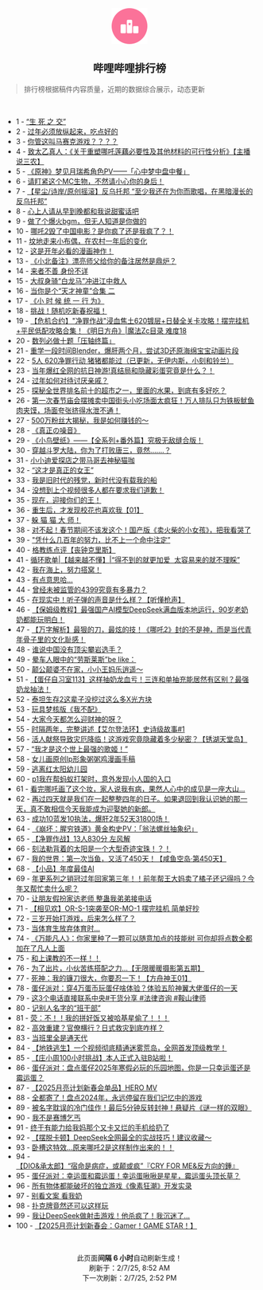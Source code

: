 <div align="center">
    <img src="./assets/icon_rank.png" alt="logo" />
    <h2>哔哩哔哩排行榜</h>
</div>

> 排行榜根据稿件内容质量，近期的数据综合展示，动态更新

<br />

<ul><li><span>1 - <a href=https://www.bilibili.com/BV1SBPCe6ENp target=_blank>“生&nbsp;死&nbsp;之&nbsp;交”</a></span></li><li><span>2 - <a href=https://www.bilibili.com/BV13oP9euExN target=_blank>过年必须放纵起来，吃点好的</a></span></li><li><span>3 - <a href=https://www.bilibili.com/BV1i9PqeKEgX target=_blank>你管这叫马赛克游戏？？？？</a></span></li><li><span>4 - <a href=https://www.bilibili.com/BV1QzP1emEXu target=_blank>致太乙真人：《关于重塑哪吒莲藕必要性及其他材料的可行性分析》【主播说三农】</a></span></li><li><span>5 - <a href=https://www.bilibili.com/BV1USPmeUENx target=_blank>《原神》梦见月瑞希角色PV——「心中梦中盘中餐」</a></span></li><li><span>6 - <a href=https://www.bilibili.com/BV1LgPdeEEyu target=_blank>请盯紧这个MC生物，不然请小心你的身后！</a></span></li><li><span>7 - <a href=https://www.bilibili.com/BV1CVPoeNEq4 target=_blank>【星尘/诗岸/原创摇滚】反乌托邦&nbsp;“至少我还在为你而歌唱，在黑暗漫长的反乌托邦”</a></span></li><li><span>8 - <a href=https://www.bilibili.com/BV1oLF2eEEiK target=_blank>心上人请从早到晚都和我说甜蜜话吧</a></span></li><li><span>9 - <a href=https://www.bilibili.com/BV1nrPyetEnN target=_blank>做了个爆火bgm，但无人知道是你做的</a></span></li><li><span>10 - <a href=https://www.bilibili.com/BV1rDPDe1E69 target=_blank>哪吒2毁了中国电影？是你疯了还是我疯了？！</a></span></li><li><span>11 - <a href=https://www.bilibili.com/BV1P8P9eoEwh target=_blank>坟地走来小布偶，在农村一年后的变化</a></span></li><li><span>12 - <a href=https://www.bilibili.com/BV12ENce7E75 target=_blank>这是开年必看的漫画神作！</a></span></li><li><span>13 - <a href=https://www.bilibili.com/BV1b3PBe9EpA target=_blank>《小北备注》漂亮师父给你的备注居然是鼎炉？</a></span></li><li><span>14 - <a href=https://www.bilibili.com/BV18QNAeYEaZ target=_blank>来者不善&nbsp;身份不详</a></span></li><li><span>15 - <a href=https://www.bilibili.com/BV1qwPkejEzd target=_blank>大叔身骑“白龙马”冲进江中救人</a></span></li><li><span>16 - <a href=https://www.bilibili.com/BV1qHPXeVE9K target=_blank>当你是个“天才神童”合集&nbsp;二</a></span></li><li><span>17 - <a href=https://www.bilibili.com/BV1AbfRYUEP5 target=_blank>《小&nbsp;时&nbsp;候&nbsp;统&nbsp;一&nbsp;行&nbsp;为》</a></span></li><li><span>18 - <a href=https://www.bilibili.com/BV1AmNwe7EDd target=_blank>挑战！随机吃新春祝福！</a></span></li><li><span>19 - <a href=https://www.bilibili.com/BV1tpPye6Ekj target=_blank>【危机合约】&quot;净罪作战&quot;浸血焦土620镀层+日替全关卡攻略！摆完挂机+平民低配攻略合集！《明日方舟》|魔法Zc目录&nbsp;难度18</a></span></li><li><span>20 - <a href=https://www.bilibili.com/BV15DP9eVEkL target=_blank>数列必做十题「压轴终篇」</a></span></li><li><span>21 - <a href=https://www.bilibili.com/BV1tXPfejExa target=_blank>重学一段时间Blender，爆肝两个月，尝试3D还原海绵宝宝动画片段</a></span></li><li><span>22 - <a href=https://www.bilibili.com/BV12mP1eGEHH target=_blank>5人&nbsp;620净罪行动&nbsp;猪猪都能过（已更新，无伊内斯，小刻和铃兰）</a></span></li><li><span>23 - <a href=https://www.bilibili.com/BV1sQPRehEnA target=_blank>当年爆红全网的抗日神游!真结局和隐藏彩蛋究竟是什么？！</a></span></li><li><span>24 - <a href=https://www.bilibili.com/BV1NqFye4E2g target=_blank>过年如何对待讨厌亲戚？</a></span></li><li><span>25 - <a href=https://www.bilibili.com/BV12TPoeuEGs target=_blank>探秘全世界排名前十的超市之一，里面的水果，到底有多好吃？</a></span></li><li><span>26 - <a href=https://www.bilibili.com/BV1e5P2e9Efn target=_blank>第一次春节庙会摆摊卖中国街头小吃场面太疯狂！万人排队只为铁板鱿鱼肉夹馍，场面夸张挤得水泄不通！</a></span></li><li><span>27 - <a href=https://www.bilibili.com/BV1zhNceuEXY target=_blank>500万粉丝大揭秘，我是如何赚钱的～</a></span></li><li><span>28 - <a href=https://www.bilibili.com/BV1ddNFeAEox target=_blank>《真正の噪音》</a></span></li><li><span>29 - <a href=https://www.bilibili.com/BV13bNwe8ERS target=_blank>《小鸟壁纸》——【全系列+番外篇】究极无敌缝合版！</a></span></li><li><span>30 - <a href=https://www.bilibili.com/BV1sUPReYEuP target=_blank>穿越斗罗大陆，你为了打败唐三，竟然.......？</a></span></li><li><span>31 - <a href=https://www.bilibili.com/BV15Yf5Y9EzA target=_blank>小小迪爱探店之带马哥去神秘猫咖</a></span></li><li><span>32 - <a href=https://www.bilibili.com/BV13tNwecEXL target=_blank>“这才是真正的女王”</a></span></li><li><span>33 - <a href=https://www.bilibili.com/BV1Ref2YGE6q target=_blank>我是旧时代的残党，新时代没有载我的船</a></span></li><li><span>34 - <a href=https://www.bilibili.com/BV1NXFCe4EfH target=_blank>没想到上个视频很多人都在要求我们道歉！</a></span></li><li><span>35 - <a href=https://www.bilibili.com/BV16RPCefEkW target=_blank>现在，迎接你们的王！</a></span></li><li><span>36 - <a href=https://www.bilibili.com/BV18oFBeEEXP target=_blank>重生后，才发现校花也喜欢我【01】</a></span></li><li><span>37 - <a href=https://www.bilibili.com/BV1KPPReeEw8 target=_blank>躲&nbsp;猫&nbsp;猫&nbsp;大&nbsp;师！</a></span></li><li><span>38 - <a href=https://www.bilibili.com/BV1AYP9eREKf target=_blank>对不起！春节期间不该发这个！国产版《卖火柴的小女孩》，把我看哭了</a></span></li><li><span>39 - <a href=https://www.bilibili.com/BV1tMFCe4EZr target=_blank>&quot;凭什么几百年的努力，比不上一个命中注定”</a></span></li><li><span>40 - <a href=https://www.bilibili.com/BV14bNEeeE2t target=_blank>格教练点评【丧钟克里斯】</a></span></li><li><span>41 - <a href=https://www.bilibili.com/BV18gPBesELr target=_blank>循环歌单|【越来越不懂】|“得不到的就更加爱&nbsp;&nbsp;太容易来的就不理睬”</a></span></li><li><span>42 - <a href=https://www.bilibili.com/BV1BhPfehEyn target=_blank>我在海上，努力搭窝！</a></span></li><li><span>43 - <a href=https://www.bilibili.com/BV1BtPoeREFW target=_blank>有点意思哈…</a></span></li><li><span>44 - <a href=https://www.bilibili.com/BV1zEPXeLETd target=_blank>曾经未被监管的4399究竟有多暴力？</a></span></li><li><span>45 - <a href=https://www.bilibili.com/BV1z7PRe9ERh target=_blank>在现实中！听子弹的声音是什么样？【听懂枪声】</a></span></li><li><span>46 - <a href=https://www.bilibili.com/BV11JNce2E2d target=_blank>【保姆级教程】最强国产AI模型DeepSeek满血版本地运行，90岁老奶奶都能玩明白！</a></span></li><li><span>47 - <a href=https://www.bilibili.com/BV11ENce7EEL target=_blank>【万字解析】最狠的刀，最炫的技！《哪吒2》封的不是神，而是当代青年骨子里的文化耻感！</a></span></li><li><span>48 - <a href=https://www.bilibili.com/BV1myPReKErW target=_blank>谁说中国没有顶尖攀岩选手？</a></span></li><li><span>49 - <a href=https://www.bilibili.com/BV1BBNAeGEzF target=_blank>晕车人眼中的“劳斯莱斯”be&nbsp;like：</a></span></li><li><span>50 - <a href=https://www.bilibili.com/BV1B1F6eeEKk target=_blank>颠公颠婆不在家，小小王妈乐逍遥～</a></span></li><li><span>51 - <a href=https://www.bilibili.com/BV1TpPdegE9C target=_blank>【蛋仔自习室113】这样抽奶龙血亏！三连和单抽充能居然有区别？最强奶龙抽法！</a></span></li><li><span>52 - <a href=https://www.bilibili.com/BV1vfFye3EWH target=_blank>泰坦生存2这辈子没挖过这么多X光方块</a></span></li><li><span>53 - <a href=https://www.bilibili.com/BV16rF6eTE5F target=_blank>玩具梦核版《我不配》</a></span></li><li><span>54 - <a href=https://www.bilibili.com/BV11GFCe9ETf target=_blank>大家今天都怎么迎财神的呀？</a></span></li><li><span>55 - <a href=https://www.bilibili.com/BV1wCNFeGE1t target=_blank>时隔两年，完整讲述【艾尔登法环】史诗级故事#1</a></span></li><li><span>56 - <a href=https://www.bilibili.com/BV1maFyefE6y target=_blank>活人献祭导致灾厄降临！这游戏究竟隐藏着多少秘密？【锈湖天堂岛】</a></span></li><li><span>57 - <a href=https://www.bilibili.com/BV12pNAepE7V target=_blank>“我才是这个世上最强的歌姬！”</a></span></li><li><span>58 - <a href=https://www.bilibili.com/BV1gpffYuETo target=_blank>女儿画原创Ip形象粥粥鸡漫画手稿</a></span></li><li><span>59 - <a href=https://www.bilibili.com/BV1sQPRehE5m target=_blank>逃离红太阳幼儿园</a></span></li><li><span>60 - <a href=https://www.bilibili.com/BV1KiNweRE2g target=_blank>p1我在帮蚂蚁打架时，意外发现小人国的入口</a></span></li><li><span>61 - <a href=https://www.bilibili.com/BV1Y1NcefEte target=_blank>看完哪吒画了这个妆，家人说我有病，果然人心中的成见是一座大山…</a></span></li><li><span>62 - <a href=https://www.bilibili.com/BV1nXPDe5EuF target=_blank>再过四天就是我们在一起整整四年的日子。如果退回到我认识她的那一天，真不敢相信今天我能成为迎娶她的新郎。</a></span></li><li><span>63 - <a href=https://www.bilibili.com/BV1jvPBeME1p target=_blank>成功10蓝发10执法，爆肝2年52天31800场！</a></span></li><li><span>64 - <a href=https://www.bilibili.com/BV1ctNceGEUV target=_blank>《崩坏：腥穷铁道》黄金构史PV：「翁法螺丝抽象纪」</a></span></li><li><span>65 - <a href=https://www.bilibili.com/BV1HrNEexENU target=_blank>【净罪作战】13人830分&nbsp;左风解</a></span></li><li><span>66 - <a href=https://www.bilibili.com/BV13oPye7EUE target=_blank>刻法勒背着的太阳是一个大型奇迹宝珠！？！</a></span></li><li><span>67 - <a href=https://www.bilibili.com/BV1ocNAeqEgT target=_blank>我的世界：第一次当鱼，又活了450天！【咸鱼空岛·第450天】</a></span></li><li><span>68 - <a href=https://www.bilibili.com/BV15BPBeKEz8 target=_blank>【小品】年度最佳AI</a></span></li><li><span>69 - <a href=https://www.bilibili.com/BV1sANwe7EvF target=_blank>年更系列之销冠过年回家第三年！！前年帮王大妈卖了橘子还记得吗？今年又帮忙卖什么呢？</a></span></li><li><span>70 - <a href=https://www.bilibili.com/BV1kxNcekEZT target=_blank>让朋友假扮家访老师&nbsp;整蛊我弟弟接电话</a></span></li><li><span>71 - <a href=https://www.bilibili.com/BV1BPPyeXEEU target=_blank>【相见欢】OR-S-1突袭至OR-MO-1&nbsp;摆完挂机&nbsp;简单好抄</a></span></li><li><span>72 - <a href=https://www.bilibili.com/BV1JBP9eHETP target=_blank>三岁开始打游戏，后来怎么样了？</a></span></li><li><span>73 - <a href=https://www.bilibili.com/BV1kzFkejEVD target=_blank>当体育生放弃体育时...</a></span></li><li><span>74 - <a href=https://www.bilibili.com/BV1YUNAeeE7m target=_blank>《万能凡人》：你家里种了一颗可以随意加点的技能树&nbsp;可你却将点数全都加在了凡人上面</a></span></li><li><span>75 - <a href=https://www.bilibili.com/BV1ArP2eTEA5 target=_blank>和上课教的不一样！！</a></span></li><li><span>76 - <a href=https://www.bilibili.com/BV1nrP2eKET4 target=_blank>为了出片，小伙苦练搭配之力...【无限暖暖摄影第五期】</a></span></li><li><span>77 - <a href=https://www.bilibili.com/BV1L5FyeGE5C target=_blank>死神：我的镰刀很大，你要忍一下！【方舟神王01】</a></span></li><li><span>78 - <a href=https://www.bilibili.com/BV1brPReME5h target=_blank>蛋仔派对：穿4万蛋币玩蛋仔啥体验？体验五阶神翼大佬蛋仔的一天</a></span></li><li><span>79 - <a href=https://www.bilibili.com/BV1SFPReKES8 target=_blank>这3个电话直接联系中央#干货分享&nbsp;#法律咨询&nbsp;#鞍山律师</a></span></li><li><span>80 - <a href=https://www.bilibili.com/BV1hwFCehEuz target=_blank>记别人名字的“班干部”</a></span></li><li><span>81 - <a href=https://www.bilibili.com/BV1bWP2emEc5 target=_blank>荧：不！！我的拼好饭又被哈基星偷了！！！</a></span></li><li><span>82 - <a href=https://www.bilibili.com/BV1jMffYUEmn target=_blank>高效重建？官僚横行？日式救灾到底咋样？</a></span></li><li><span>83 - <a href=https://www.bilibili.com/BV1g1FCewEwT target=_blank>当班里全是通天代</a></span></li><li><span>84 - <a href=https://www.bilibili.com/BV1QsFyeeEgs target=_blank>【地铁逃生】一个视频彻底精通迷雾荒岛，全网首发顶级教学！</a></span></li><li><span>85 - <a href=https://www.bilibili.com/BV1s7FCenEMw target=_blank>【庄小周100小时挑战】本人正式入驻B站啦！</a></span></li><li><span>86 - <a href=https://www.bilibili.com/BV1fkPdexE4j target=_blank>蛋仔派对：盘点蛋仔2025年寒假必玩的乐园地图，你是一只幸运蛋还是霉运蛋？</a></span></li><li><span>87 - <a href=https://www.bilibili.com/BV18oNAeFEbb target=_blank>【2025月亮计划新春会单品】HERO&nbsp;MV</a></span></li><li><span>88 - <a href=https://www.bilibili.com/BV17dPDeGEVM target=_blank>全都寄了！盘点2024年，永远停留在我们记忆中的游戏</a></span></li><li><span>89 - <a href=https://www.bilibili.com/BV1ELFNeMEZp target=_blank>被名字耽误的冷门佳作！最后5分钟反转封神！悬疑片《谜一样的双眼》</a></span></li><li><span>90 - <a href=https://www.bilibili.com/BV1QGNAeFE5H target=_blank>我不是赛博乞丐</a></span></li><li><span>91 - <a href=https://www.bilibili.com/BV1phPke4EKv target=_blank>终于有能力给我妈那个又卡又烂的手机给扔了</a></span></li><li><span>92 - <a href=https://www.bilibili.com/BV12QPme7EN9 target=_blank>【摆脱卡顿】DeepSeek全网最全的实战技巧！建议收藏～</a></span></li><li><span>93 - <a href=https://www.bilibili.com/BV1eNP6eiEE4 target=_blank>卧槽这特效...原来哪吒2是这样制作出来的！！</a></span></li><li><span>94 - <a href=https://www.bilibili.com/BV1ztPfeYEH7 target=_blank>【DIO&amp;承太郎】“宿命是病症，或颠或疯”『CRY&nbsp;FOR&nbsp;ME&amp;反方向的鍾』</a></span></li><li><span>95 - <a href=https://www.bilibili.com/BV1BWPReSENT target=_blank>蛋仔派对：幸运蛋和霉运蛋！幸运蛋啾啾是星星，霉运蛋头顶长草？</a></span></li><li><span>96 - <a href=https://www.bilibili.com/BV1z5PDegEpW target=_blank>所有物体都能破坏的独立游戏《像素狂潮》开发实录</a></span></li><li><span>97 - <a href=https://www.bilibili.com/BV1BFPyexEdE target=_blank>别看文案&nbsp;看我奶</a></span></li><li><span>98 - <a href=https://www.bilibili.com/BV1MhcTefEw3 target=_blank>扑克牌竟然还可以这样玩</a></span></li><li><span>99 - <a href=https://www.bilibili.com/BV1fYNAe1EoV target=_blank>我让DeepSeek做射击游戏！他杀疯了！我沉迷了...</a></span></li><li><span>100 - <a href=https://www.bilibili.com/BV17mfpYjE3e target=_blank>【2025月亮计划新春会：Gamer！GAME&nbsp;STAR！】</a></span></li></ul>

<br />

<p align=center>此页面<strong>间隔 6 小时</strong>自动刷新生成！<br>刷新于：2/7/25, 8:52 AM<br>下一次刷新：2/7/25, 2:52 PM</p>
